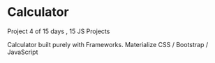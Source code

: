 # Calculator
Project 4 of 15 days , 15 JS Projects

Calculator built purely with Frameworks. Materialize CSS / Bootstrap / JavaScript 
